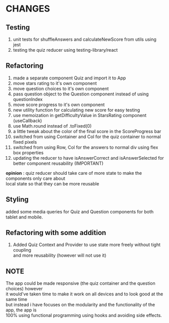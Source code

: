 # CHANGES

## Testing

1. unit tests for shuffleAnswers and calculateNewScore from utils using jest
2. testing the quiz reducer using testing-library/react

## Refactoring

1. made a separate component Quiz and import it to App
2. move stars rating to it's own component
3. move question choices to it's own component
4. pass question object to the Question component instead of using questionIndex
5. move score progress to it's own component
6. new utility function for calculating new score for easy testing
7. use memoization in getDifficultyValue in StarsRating component (useCallback)
8. use Math.round instead of .toFixed(0)
9. a little tweak about the color of the final score in the ScoreProgress bar
10. switched from using Container and Col for the quiz container to normal fixed pixels
11. switched from using Row, Col for the answers to normal div using flex box properties 
12. updating the reducer to have isAnswerCorrect and isAnswerSelected for better component reusability (IMPORTANT)

**opinion** : quiz reducer should take care of more state to make the components only care about\
local state so that they can be more reusable

## Styling 

added some media queries for Quiz and Question components for both tablet and mobile.

## Refactoring with some addition

1. Added Quiz Context and Provider to use state more freely without tight coupling\
   and more reusability (however will not use it)

## NOTE

The app could be made responsive (the quiz container and the question choices) however\
it would've taken time to make it work on all devices and to look good at the same time\
but instead i have focuses on the modularity and the functionality of the app, the app is\
100% using functional programming using hooks and avoiding side effects.